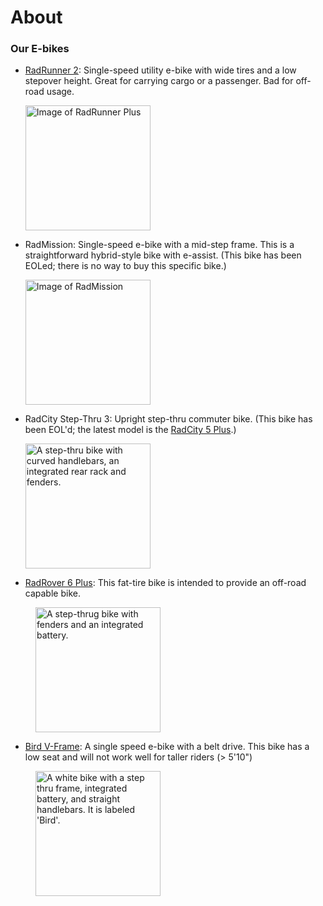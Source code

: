 # About

### Our E-bikes

* [RadRunner 2](https://www.radpowerbikes.com/collections/electric-bikes/products/radrunner-electric-utility-bike): Single-speed utility e-bike with wide tires and a low stepover height. Great for carrying cargo or a passenger. Bad for off-road usage.

  <img src="/ebikes/US-RadRunner2-Green-Right-View_1200x.png" width=200 alt="Image of RadRunner Plus" />

* RadMission: Single-speed e-bike with a mid-step frame. This is a straightforward hybrid-style bike with e-assist. (This bike has been EOLed; there is no way to buy this specific bike.)

  <img src="/ebikes/MissionMS_white_side_700x.png" width=200 alt="Image of RadMission" />

* RadCity Step-Thru 3: Upright step-thru commuter bike. (This bike has been EOL'd; the latest model is the [RadCity 5 Plus](https://www.radpowerbikes.com/products/radcity-plus-electric-commuter-bike).)

  <img src="/ebikes/radcity.jpg" width=200 alt="A step-thru bike with curved handlebars, an integrated rear rack and fenders." />

* [RadRover 6 Plus](https://www.radpowerbikes.com/collections/electric-bikes/products/radrover-plus-electric-fat-tire-bike?variant=39336003829856): This fat-tire bike is intended to provide an off-road capable bike.

 <img src="/ebikes/Rover6STPlus_white_side.png" width="200" alt="A step-thrug bike with fenders and an integrated battery." style="margin-left: 40px" />

* [Bird V-Frame](https://shop.bird.co/products/e-bikes-v-frame-glacier-white): A single speed e-bike with a belt drive. This bike has a low seat and will not work well for taller riders (> 5'10")

 <img src="/ebikes/birdvframe.jpg" width="200px" alt="A white bike with a step thru frame, integrated battery, and straight handlebars. It is labeled 'Bird'." style="margin-left: 40px" />

